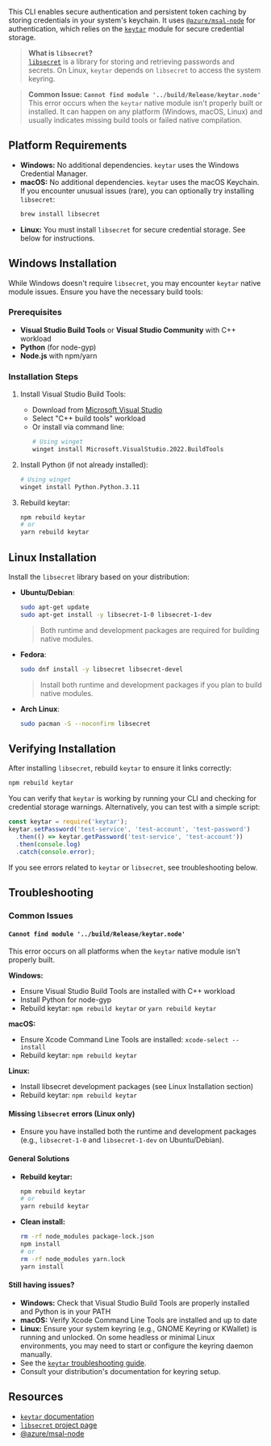 This CLI enables secure authentication and persistent token caching by storing credentials in your system's keychain. It uses [`@azure/msal-node`](https://github.com/AzureAD/microsoft-authentication-library-for-js/tree/dev/lib/msal-node) for authentication, which relies on the [`keytar`](https://github.com/atom/node-keytar) module for secure credential storage.

> **What is `libsecret`?**  
> [`libsecret`](https://wiki.gnome.org/Projects/Libsecret) is a library for storing and retrieving passwords and secrets. On Linux, `keytar` depends on `libsecret` to access the system keyring.

> **Common Issue: `Cannot find module '../build/Release/keytar.node'`**  
> This error occurs when the `keytar` native module isn't properly built or installed. It can happen on any platform (Windows, macOS, Linux) and usually indicates missing build tools or failed native compilation.

## Platform Requirements

- **Windows:** No additional dependencies. `keytar` uses the Windows Credential Manager.
- **macOS:** No additional dependencies. `keytar` uses the macOS Keychain. If you encounter unusual issues (rare), you can optionally try installing `libsecret`:
  ```bash
  brew install libsecret
  ```
- **Linux:** You must install `libsecret` for secure credential storage. See below for instructions.

## Windows Installation

While Windows doesn't require `libsecret`, you may encounter `keytar` native module issues. Ensure you have the necessary build tools:

### Prerequisites
- **Visual Studio Build Tools** or **Visual Studio Community** with C++ workload
- **Python** (for node-gyp)
- **Node.js** with npm/yarn

### Installation Steps
1. Install Visual Studio Build Tools:
   - Download from [Microsoft Visual Studio](https://visualstudio.microsoft.com/downloads/)
   - Select "C++ build tools" workload
   - Or install via command line:
     ```bash
     # Using winget
     winget install Microsoft.VisualStudio.2022.BuildTools
     ```

2. Install Python (if not already installed):
   ```bash
   # Using winget
   winget install Python.Python.3.11
   ```

3. Rebuild keytar:
   ```bash
   npm rebuild keytar
   # or
   yarn rebuild keytar
   ```

## Linux Installation
Install the `libsecret` library based on your distribution:

- **Ubuntu/Debian**:
  ```bash
  sudo apt-get update
  sudo apt-get install -y libsecret-1-0 libsecret-1-dev
  ```
  > Both runtime and development packages are required for building native modules.
- **Fedora**:
  ```bash
  sudo dnf install -y libsecret libsecret-devel
  ```
  > Install both runtime and development packages if you plan to build native modules.
- **Arch Linux**:
  ```bash
  sudo pacman -S --noconfirm libsecret
  ```

## Verifying Installation
After installing `libsecret`, rebuild `keytar` to ensure it links correctly:

```bash
npm rebuild keytar
```

You can verify that `keytar` is working by running your CLI and checking for credential storage warnings. Alternatively, you can test with a simple script:

```js
const keytar = require('keytar');
keytar.setPassword('test-service', 'test-account', 'test-password')
  .then(() => keytar.getPassword('test-service', 'test-account'))
  .then(console.log)
  .catch(console.error);
```
If you see errors related to `keytar` or `libsecret`, see troubleshooting below.

## Troubleshooting

### Common Issues

#### `Cannot find module '../build/Release/keytar.node'`
This error occurs on all platforms when the `keytar` native module isn't properly built.

**Windows:**
- Ensure Visual Studio Build Tools are installed with C++ workload
- Install Python for node-gyp
- Rebuild keytar: `npm rebuild keytar` or `yarn rebuild keytar`

**macOS:**
- Ensure Xcode Command Line Tools are installed: `xcode-select --install`
- Rebuild keytar: `npm rebuild keytar`

**Linux:**
- Install libsecret development packages (see Linux Installation section)
- Rebuild keytar: `npm rebuild keytar`

#### Missing `libsecret` errors (Linux only)
- Ensure you have installed both the runtime and development packages (e.g., `libsecret-1-0` and `libsecret-1-dev` on Ubuntu/Debian).

#### General Solutions
- **Rebuild keytar:**
  ```bash
  npm rebuild keytar
  # or
  yarn rebuild keytar
  ```
- **Clean install:**
  ```bash
  rm -rf node_modules package-lock.json
  npm install
  # or
  rm -rf node_modules yarn.lock
  yarn install
  ```

#### Still having issues?
- **Windows:** Check that Visual Studio Build Tools are properly installed and Python is in your PATH
- **macOS:** Verify Xcode Command Line Tools are installed and up to date
- **Linux:** Ensure your system keyring (e.g., GNOME Keyring or KWallet) is running and unlocked. On some headless or minimal Linux environments, you may need to start or configure the keyring daemon manually.
- See the [`keytar` troubleshooting guide](https://github.com/atom/node-keytar#troubleshooting).
- Consult your distribution's documentation for keyring setup.

## Resources
- [`keytar` documentation](https://github.com/atom/node-keytar)
- [`libsecret` project page](https://wiki.gnome.org/Projects/Libsecret)
- [@azure/msal-node](https://github.com/AzureAD/microsoft-authentication-library-for-js/tree/dev/lib/msal-node)